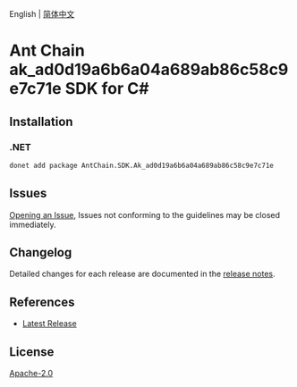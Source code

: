English | [简体中文](README-CN.md)

# Ant Chain ak_ad0d19a6b6a04a689ab86c58c9e7c71e SDK for C#

## Installation

### .NET

```bash
donet add package AntChain.SDK.Ak_ad0d19a6b6a04a689ab86c58c9e7c71e
```

## Issues

[Opening an Issue](https://github.com/alipay/antchain-openapi-prod-sdk/issues/new), Issues not conforming to the guidelines may be closed immediately.

## Changelog

Detailed changes for each release are documented in the [release notes](./ChangeLog.md).

## References

* [Latest Release](https://github.com/alipay/antchain-openapi-prod-sdk/)

## License

[Apache-2.0](http://www.apache.org/licenses/LICENSE-2.0)
